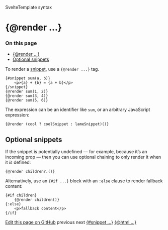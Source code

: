 SvelteTemplate syntax

# {@render ...}

### On this page

- [{@render ...}](https://svelte.dev/docs/svelte/</docs/svelte/@render>)
- [Optional snippets](https://svelte.dev/docs/svelte/<#Optional-snippets>)

To render a [snippet](https://svelte.dev/docs/svelte/<snippet>), use a `{@render ...}` tag.

```
{#snippet sum(a, b)}
	<p>{a} + {b} = {a + b}</p>
{/snippet}
{@render sum(1, 2)}
{@render sum(3, 4)}
{@render sum(5, 6)}
```

The expression can be an identifier like `sum`, or an arbitrary JavaScript expression:

```
{@render (cool ? coolSnippet : lameSnippet)()}
```

## Optional snippets[](https://svelte.dev/docs/svelte/<#Optional-snippets>)

If the snippet is potentially undefined — for example, because it’s an incoming prop — then you can use optional chaining to only render it when it _is_ defined:

```
{@render children?.()}
```

Alternatively, use an `{#if ...}`[](https://svelte.dev/docs/svelte/<if>) block with an `:else` clause to render fallback content:

```
{#if children}
	{@render children()}
{:else}
	<p>fallback content</p>
{/if}
```

[ Edit this page on GitHub](https://svelte.dev/docs/svelte/<https:/github.com/sveltejs/svelte/edit/main/documentation/docs/03-template-syntax/07-@render.md>)
previous next
[{#snippet ...}](https://svelte.dev/docs/svelte/</docs/svelte/snippet>) [{@html ...}](https://svelte.dev/docs/svelte/</docs/svelte/@html>)
